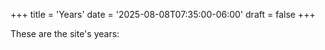 +++
title = 'Years'
date = '2025-08-08T07:35:00-06:00'
draft = false
+++

These are the site's years:
